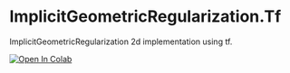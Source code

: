 # ImplicitGeometricRegularization.Tf
ImplicitGeometricRegularization 2d implementation using tf.

[![Open In Colab](https://colab.research.google.com/assets/colab-badge.svg)](https://github.com/dahliau/ImplicitGeometricRegularization.Tf/blob/master/TF_example.ipynb)

